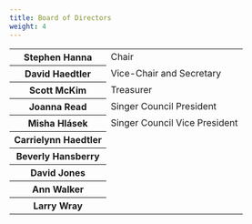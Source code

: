 ```yaml
---
title: Board of Directors
weight: 4
---
```


<table id="boardtable">
<tr><th>Stephen Hanna</th><td>Chair</td></tr>
<tr><th>David Haedtler</th><td>Vice-Chair and Secretary</td></tr>
<tr><th>Scott McKim</th><td>Treasurer</td></tr>
<tr><th>Joanna Read</th><td>Singer Council President</td></tr>
<tr><th>Misha Hlásek</th><td>Singer Council Vice President</td></tr>
<tr><th>Carrielynn Haedtler</th></tr>
<tr><th>Beverly Hansberry</th></tr>
<tr><th>David Jones</th></tr>
<tr><th>Ann Walker</th></tr>
<tr><th>Larry Wray</th></tr>
</table>
